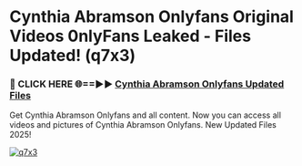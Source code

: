# Cynthia Abramson Onlyfans Original Videos 0nlyFans Leaked - Files Updated! (q7x3)

<h3>🔴 CLICK HERE 🌐==►► <a href="https://tinyurl.com/2wckxsce" rel="nofollow">Cynthia Abramson Onlyfans Updated Files</a></h3>

Get Cynthia Abramson Onlyfans and all content. Now you can access all videos and pictures of Cynthia Abramson Onlyfans. New Updated Files 2025!

[![q7x3](https://i.imgur.com/AFduVYN.gif)](https://tinyurl.com/2wckxsce)
